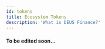 ```yaml
---
id: tokens
title: Ecosystem Tokens
description: 'What is DEUS Finance?'
---
```

#### To be edited soon...
